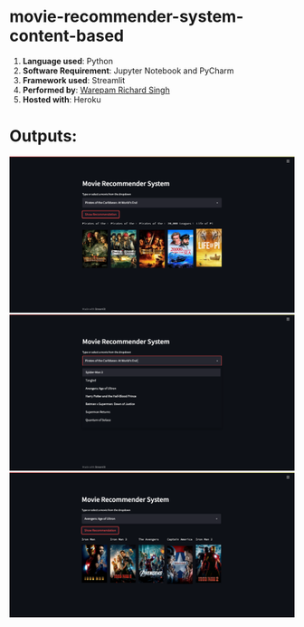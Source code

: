 # movie-recommender-system-content-based

1. **Language used**: Python
2. **Software Requirement**: Jupyter Notebook and PyCharm
3. **Framework used**: Streamlit
4. **Performed by**: [Warepam Richard Singh](https://linktr.ee/richardwarepam16)
5. **Hosted with**: Heroku

# Outputs:

![alt text](https://github.com/richardwarepam16/movie-recommender-system-content-based/blob/main/screenbud-a62afe5b-2d27-47c2-8fb4-50b1f33975ce.png)
![alt text](https://github.com/richardwarepam16/movie-recommender-system-content-based/blob/main/screenbud-ee2ca360-dd5c-45cc-838d-2d1c021c3edc.png)
![alt text](https://github.com/richardwarepam16/movie-recommender-system-content-based/blob/main/screenbud-55b6d256-1366-4b11-972e-4fad324a9a09.png)
